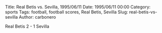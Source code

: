 Title: Real Betis vs. Sevilla, 1995/06/11
Date: 1995/06/11 00:00
Category: sports
Tags: football, football scores, Real Betis, Sevilla
Slug: real-betis-vs-sevilla
Author: carbonero


Real Betis 2 - 1 Sevilla
